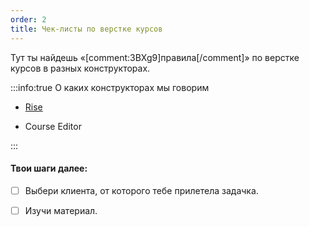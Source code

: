 ```yaml
---
order: 2
title: Чек-листы по верстке курсов
---
```


Тут ты найдешь «[comment:3BXg9]правила[/comment]» по верстке курсов в разных конструкторах.

:::info:true О каких конструкторах мы говорим

-  [Rise](https://rise.articulate.com/manage/bookmarks)

-  Course Editor

:::



#### Твои шаги далее:

* [ ] Выбери клиента, от которого тебе прилетела задачка.

* [ ] Изучи материал.